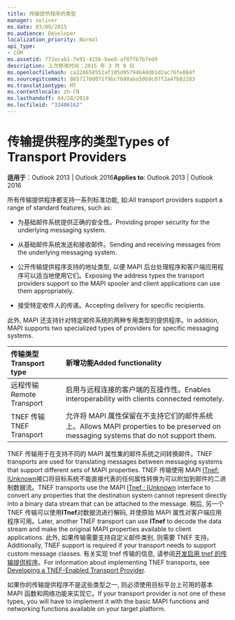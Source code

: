 ```yaml
---
title: 传输提供程序的类型
manager: soliver
ms.date: 03/09/2015
ms.audience: Developer
localization_priority: Normal
api_type:
- COM
ms.assetid: 772ecab1-7e91-415b-bae8-af8ffb7b7ed9
description: 上次修改时间：2015 年 3 月 9 日
ms.openlocfilehash: ca224658552af105d95794b4dd01d2ac76fe084f
ms.sourcegitcommit: 8657170d071f9bcf680aba50b9c07f2a4fb82283
ms.translationtype: MT
ms.contentlocale: zh-CN
ms.lasthandoff: 04/28/2019
ms.locfileid: "33406162"
---
```

# <a name="types-of-transport-providers"></a><span data-ttu-id="0e162-103">传输提供程序的类型</span><span class="sxs-lookup"><span data-stu-id="0e162-103">Types of Transport Providers</span></span>

  
  
<span data-ttu-id="0e162-104">**适用于**：Outlook 2013 | Outlook 2016</span><span class="sxs-lookup"><span data-stu-id="0e162-104">**Applies to**: Outlook 2013 | Outlook 2016</span></span> 
  
<span data-ttu-id="0e162-105">所有传输提供程序都支持一系列标准功能, 如:</span><span class="sxs-lookup"><span data-stu-id="0e162-105">All transport providers support a range of standard features, such as:</span></span>
  
- <span data-ttu-id="0e162-106">为基础邮件系统提供正确的安全性。</span><span class="sxs-lookup"><span data-stu-id="0e162-106">Providing proper security for the underlying messaging system.</span></span>
    
- <span data-ttu-id="0e162-107">从基础邮件系统发送和接收邮件。</span><span class="sxs-lookup"><span data-stu-id="0e162-107">Sending and receiving messages from the underlying messaging system.</span></span>
    
- <span data-ttu-id="0e162-108">公开传输提供程序支持的地址类型, 以便 MAPI 后台处理程序和客户端应用程序可以适当地使用它们。</span><span class="sxs-lookup"><span data-stu-id="0e162-108">Exposing the address types the transport providers support so the MAPI spooler and client applications can use them appropriately.</span></span>
    
- <span data-ttu-id="0e162-109">接受特定收件人的传递。</span><span class="sxs-lookup"><span data-stu-id="0e162-109">Accepting delivery for specific recipients.</span></span>
    
<span data-ttu-id="0e162-110">此外, MAPI 还支持针对特定邮件系统的两种专用类型的提供程序。</span><span class="sxs-lookup"><span data-stu-id="0e162-110">In addition, MAPI supports two specialized types of providers for specific messaging systems.</span></span>
  
|<span data-ttu-id="0e162-111">**传输类型**</span><span class="sxs-lookup"><span data-stu-id="0e162-111">**Transport type**</span></span>|<span data-ttu-id="0e162-112">**新增功能**</span><span class="sxs-lookup"><span data-stu-id="0e162-112">**Added functionality**</span></span>|
|:-----|:-----|
|<span data-ttu-id="0e162-113">远程传输</span><span class="sxs-lookup"><span data-stu-id="0e162-113">Remote Transport</span></span>  <br/> |<span data-ttu-id="0e162-114">启用与远程连接的客户端的互操作性。</span><span class="sxs-lookup"><span data-stu-id="0e162-114">Enables interoperability with clients connected remotely.</span></span>  <br/> |
|<span data-ttu-id="0e162-115">TNEF 传输</span><span class="sxs-lookup"><span data-stu-id="0e162-115">TNEF Transport</span></span>  <br/> |<span data-ttu-id="0e162-116">允许将 MAPI 属性保留在不支持它们的邮件系统上。</span><span class="sxs-lookup"><span data-stu-id="0e162-116">Allows MAPI properties to be preserved on messaging systems that do not support them.</span></span>  <br/> |
   
<span data-ttu-id="0e162-117">TNEF 传输用于在支持不同的 MAPI 属性集的邮件系统之间转换邮件。</span><span class="sxs-lookup"><span data-stu-id="0e162-117">TNEF transports are used for translating messages between messaging systems that support different sets of MAPI properties.</span></span> <span data-ttu-id="0e162-118">TNEF 传输使用 MAPI [ITnef: IUnknown](itnefiunknown.md)接口将目标系统不能直接代表的任何属性转换为可以附加到邮件的二进制数据流。</span><span class="sxs-lookup"><span data-stu-id="0e162-118">TNEF transports use the MAPI [ITnef : IUnknown](itnefiunknown.md) interface to convert any properties that the destination system cannot represent directly into a binary data stream that can be attached to the message.</span></span> <span data-ttu-id="0e162-119">稍后, 另一个 TNEF 传输可以使用**ITnef**对数据流进行解码, 并使原始 MAPI 属性对客户端应用程序可用。</span><span class="sxs-lookup"><span data-stu-id="0e162-119">Later, another TNEF transport can use **ITnef** to decode the data stream and make the original MAPI properties available to client applications.</span></span> <span data-ttu-id="0e162-120">此外, 如果传输需要支持自定义邮件类别, 则需要 TNEF 支持。</span><span class="sxs-lookup"><span data-stu-id="0e162-120">Additionally, TNEF support is required if your transport needs to support custom message classes.</span></span> <span data-ttu-id="0e162-121">有关实现 tnef 传输的信息, 请参阅[开发启用 tnef 的传输提供程序](developing-a-tnef-enabled-transport-provider.md)。</span><span class="sxs-lookup"><span data-stu-id="0e162-121">For information about implementing TNEF transports, see [Developing a TNEF-Enabled Transport Provider](developing-a-tnef-enabled-transport-provider.md).</span></span>
  
<span data-ttu-id="0e162-122">如果你的传输提供程序不是这些类型之一, 则必须使用目标平台上可用的基本 MAPI 函数和网络功能来实现它。</span><span class="sxs-lookup"><span data-stu-id="0e162-122">If your transport provider is not one of these types, you will have to implement it with the basic MAPI functions and networking functions available on your target platform.</span></span>
  


